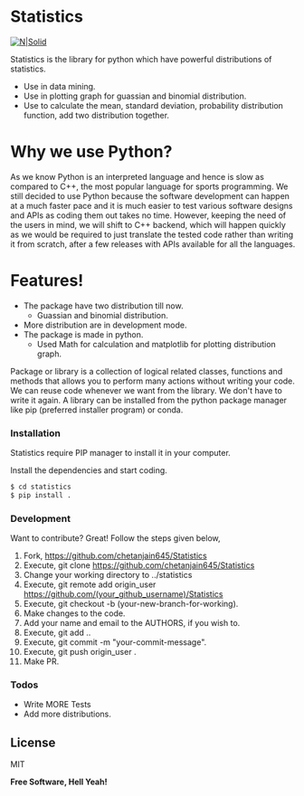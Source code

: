 # Statistics

[![N|Solid](https://img.shields.io/badge/python-3.6%20%7C%203.7%20%7C%203.8-blue)](https://img.shields.io/badge/python-3.6%20%7C%203.7%20%7C%203.8-blue)

Statistics is the library for python which have powerful distributions of statistics. 

  - Use in data mining.
  - Use in plotting graph for guassian and binomial distribution.
  - Use to calculate the mean, standard deviation, probability distribution function, add two distribution together.

# Why we use Python?
As we know Python is an interpreted language and hence is slow as compared to C++, the most popular language for sports programming. We still decided to use Python because the software development can happen at a much faster pace and it is much easier to test various software designs and APIs as coding them out takes no time. However, keeping the need of the users in mind, we will shift to C++ backend, which will happen quickly as we would be required to just translate the tested code rather than writing it from scratch, after a few releases with APIs available for all the languages.

# Features!

  - The package have two distribution till now.
    - Guassian and binomial distribution.
  - More distribution are in development mode.    
  - The package is made in python.
    - Used Math for calculation and matplotlib for plotting distribution graph.     

Package or library is a collection of logical related classes, functions and methods that allows you to perform many actions without writing your code.
We can reuse code whenever we want from the library. We don't have to write it again. A library can be installed from the python package manager like pip (preferred installer program) or conda.

### Installation

Statistics require PIP manager to install it in your computer.

Install the dependencies and start coding.

```sh
$ cd statistics
$ pip install .
```

### Development

Want to contribute? Great!
Follow the steps given below,

1. Fork, https://github.com/chetanjain645/Statistics
2. Execute, git clone https://github.com/chetanjain645/Statistics
3. Change your working directory to ../statistics
4. Execute, git remote add origin_user https://github.com/(your_github_username)/Statistics
5. Execute, git checkout -b (your-new-branch-for-working).
6. Make changes to the code.
7. Add your name and email to the AUTHORS, if you wish to.
8. Execute, git add ..
9. Execute, git commit -m "your-commit-message".
10. Execute, git push origin_user <your-current-branch>.
11. Make PR.

### Todos

 - Write MORE Tests
 - Add more distributions.

License
----

MIT


**Free Software, Hell Yeah!**

[//]: # (These are reference links used in the body of this note and get stripped out when the markdown processor does its job. There is no need to format nicely because it shouldn't be seen. Thanks SO - http://stackoverflow.com/questions/4823468/store-comments-in-markdown-syntax)


   [dill]: <https://github.com/joemccann/dillinger>
   [git-repo-url]: <https://github.com/joemccann/dillinger.git>
   [john gruber]: <http://daringfireball.net>
   [df1]: <http://daringfireball.net/projects/markdown/>
   [markdown-it]: <https://github.com/markdown-it/markdown-it>
   [Ace Editor]: <http://ace.ajax.org>
   [node.js]: <http://nodejs.org>
   [Twitter Bootstrap]: <http://twitter.github.com/bootstrap/>
   [jQuery]: <http://jquery.com>
   [@tjholowaychuk]: <http://twitter.com/tjholowaychuk>
   [express]: <http://expressjs.com>
   [AngularJS]: <http://angularjs.org>
   [Gulp]: <http://gulpjs.com>

   [PlDb]: <https://github.com/joemccann/dillinger/tree/master/plugins/dropbox/README.md>
   [PlGh]: <https://github.com/joemccann/dillinger/tree/master/plugins/github/README.md>
   [PlGd]: <https://github.com/joemccann/dillinger/tree/master/plugins/googledrive/README.md>
   [PlOd]: <https://github.com/joemccann/dillinger/tree/master/plugins/onedrive/README.md>
   [PlMe]: <https://github.com/joemccann/dillinger/tree/master/plugins/medium/README.md>
   [PlGa]: <https://github.com/RahulHP/dillinger/blob/master/plugins/googleanalytics/README.md>

